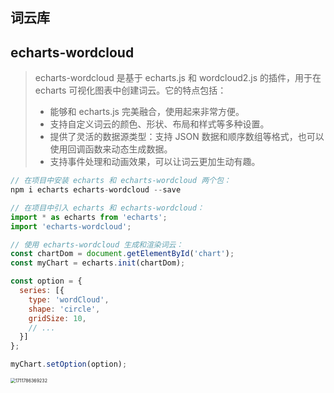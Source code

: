 ## 词云库

## echarts-wordcloud

> echarts-wordcloud 是基于 echarts.js 和 wordcloud2.js 的插件，用于在 echarts 可视化图表中创建词云。它的特点包括：
>
> - 能够和 echarts.js 完美融合，使用起来非常方便。
> - 支持自定义词云的颜色、形状、布局和样式等多种设置。
> - 提供了灵活的数据源类型：支持 JSON 数据和顺序数组等格式，也可以使用回调函数来动态生成数据。
> - 支持事件处理和动画效果，可以让词云更加生动有趣。

```js
// 在项目中安装 echarts 和 echarts-wordcloud 两个包：
npm i echarts echarts-wordcloud --save

// 在项目中引入 echarts 和 echarts-wordcloud：
import * as echarts from 'echarts';
import 'echarts-wordcloud';

// 使用 echarts-wordcloud 生成和渲染词云：
const chartDom = document.getElementById('chart');
const myChart = echarts.init(chartDom);

const option = {
  series: [{
    type: 'wordCloud',
    shape: 'circle',
    gridSize: 10,
    // ...
  }]
};

myChart.setOption(option);

```

<img src="C:\Users\Administrator\AppData\Roaming\Typora\typora-user-images\1711786369232.png" alt="1711786369232" style="zoom:50%;" />